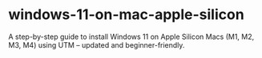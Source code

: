 # windows-11-on-mac-apple-silicon
A step-by-step guide to install Windows 11 on Apple Silicon Macs (M1, M2, M3, M4) using UTM – updated and beginner-friendly.
